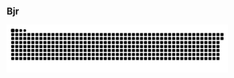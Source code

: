 <h2 align="left">Bjr</h2>

<img src="https://github.com/pvcsam/pvcsam/blob/output/snake.svg" alt="Snake animation" />
